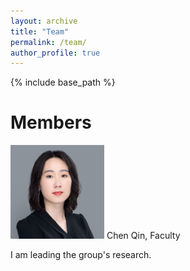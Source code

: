 ```yaml
---
layout: archive
title: "Team"
permalink: /team/
author_profile: true
---
```


{% include base_path %}

Members
======
<img src="/images/chen.png" width="150"> 
Chen Qin, Faculty

I am leading the group's research.

